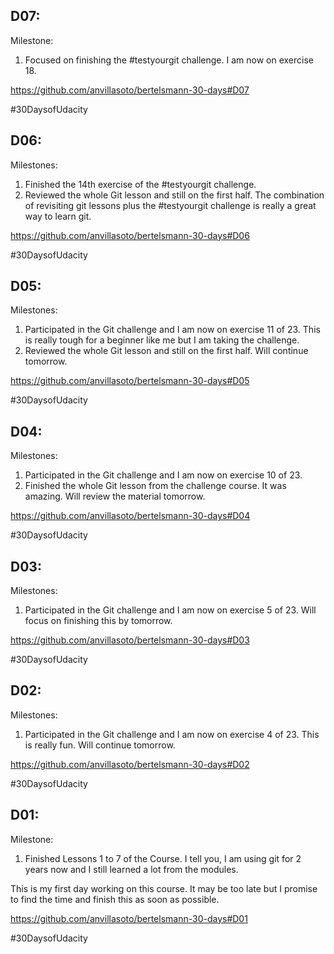 D07:
----------

Milestone:
1. Focused on finishing the #testyourgit challenge. I am now on exercise 18.  

https://github.com/anvillasoto/bertelsmann-30-days#D07

&#35;30DaysofUdacity


D06:
----------

Milestones:
1. Finished the 14th exercise of the #testyourgit challenge. 
2. Reviewed the whole Git lesson and still on the first half. The combination of revisiting git lessons plus the #testyourgit challenge is really a great way to learn git. 

https://github.com/anvillasoto/bertelsmann-30-days#D06

&#35;30DaysofUdacity


D05:
----------

Milestones:
1. Participated in the Git challenge and I am now on exercise 11 of 23. This is really tough for a beginner like me but I am taking the challenge.
2. Reviewed the whole Git lesson and still on the first half. Will continue tomorrow.

https://github.com/anvillasoto/bertelsmann-30-days#D05

&#35;30DaysofUdacity


D04:
----------

Milestones:
1. Participated in the Git challenge and I am now on exercise 10 of 23. 
2. Finished the whole Git lesson from the challenge course. It was amazing. Will review the material tomorrow.

https://github.com/anvillasoto/bertelsmann-30-days#D04

&#35;30DaysofUdacity

D03:
----------

Milestones:
1. Participated in the Git challenge and I am now on exercise 5 of 23. Will focus on finishing this by tomorrow.

https://github.com/anvillasoto/bertelsmann-30-days#D03

&#35;30DaysofUdacity


D02:
----------

Milestones:
1. Participated in the Git challenge and I am now on exercise 4 of 23. This is really fun. Will continue tomorrow.

https://github.com/anvillasoto/bertelsmann-30-days#D02

&#35;30DaysofUdacity


D01:
----------

Milestone:
1. Finished Lessons 1 to 7 of the Course. I tell you, I am using git for 2 years now and I still learned a lot from the modules. 

This is my first day working on this course. It may be too late but I promise to find the time and finish this as soon as possible.

https://github.com/anvillasoto/bertelsmann-30-days#D01

&#35;30DaysofUdacity